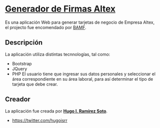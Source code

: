 # [Generador de Firmas Altex](http://bamf.com.mx/generatorAltex/)

Es una aplicación Web para generar tarjetas de negocio de Empresa Altex, el projecto fue encomendado por [BAMF](http://bamf.com.mx/).

## Descripción

La aplicación utiliza distintas tecnnologías, tal como:
* Bootstrap
* JQuery
* PHP
El usuario tiene que ingresar sus datos personales y seleccionar el área correspondiente en su área laboral, para así determinar el tipo de tarjeta que debe crear.

## Creador

La aplicación fue creada por **[Hugo I. Ramírez Soto](https://hugoramirezsoto.000webhostapp.com/)**.

* https://twitter.com/hugoisrr
